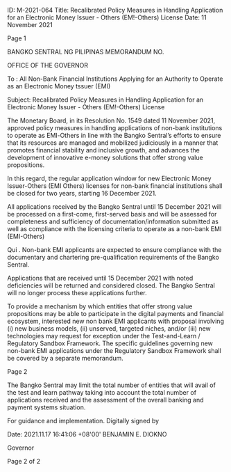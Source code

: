 ID: M-2021-064
Title: Recalibrated Policy Measures in Handling Application for an Electronic Money Issuer - Others (EM!-Others) License
Date: 11 November 2021

Page 1

BANGKO SENTRAL NG PILIPINAS MEMORANDUM NO.

OFFICE OF THE GOVERNOR

To : All Non-Bank Financial Institutions Applying for an Authority to Operate as an Electronic Money tssuer (EMI)

Subject: Recalibrated Policy Measures in Handling Application for an Electronic Money Issuer - Others (EM!-Others) License

The Monetary Board, in its Resolution No. 1549 dated 11 November 2021, approved policy measures in handling applications of non-bank institutions to operate as EMl-Others in line with the Bangko Sentral’s efforts to ensure that its resources are managed and mobilized judiciously in a manner that promotes financial stability and inclusive growth, and advances the development of innovative e-money solutions that offer strong value propositions.

In this regard, the regular application window for new Electronic Money Issuer-Others (EMI Others) licenses for non-bank financial institutions shall be closed for two years, starting 16 December 2021.

All applications received by the Bangko Sentral until 15 December 2021 will be processed on a first-come, first-served basis and will be assessed for completeness and sufficiency of documentation/information submitted as well as compliance with the licensing criteria to operate as a non-bank EMI (EMI-Others)

Qui . Non-bank EMI applicants are expected to ensure compliance with the documentary and chartering pre-qualification requirements of the Bangko Sentral.

Applications that are received until 15 December 2021 with noted deficiencies will be returned and considered closed. The Bangko Sentral will no longer process these applications further.

To provide a mechanism by which entities that offer strong value propositions may be able to participate in the digital payments and financial ecosystem, interested new non bank EMI applicants with proposal involving (i) new business models, (ii) unserved, targeted niches, and/or (iii) new technologies may request for exception under the Test-and-Learn / Regulatory Sandbox Framework. The specific guidelines governing new non-bank EMI applications under the Regulatory Sandbox Framework shall be covered by a separate memorandum.

Page 2

The Bangko Sentral may limit the total number of entities that will avail of the test and learn pathway taking into account the total number of applications received and the assessment of the overall banking and payment systems situation.

For guidance and implementation. Digitally signed by

Date: 2021.11.17 16:41:06 +08'00' BENJAMIN E. DIOKNO

Governor

Page 2 of 2